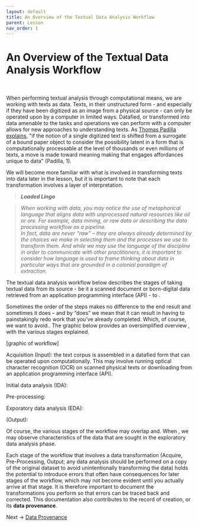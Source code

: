 ```yaml
---
layout: default
title: An Overview of the Textual Data Analysis Workflow
parent: Lesson
nav_order: 1
---
```


# An Overview of the Textual Data Analysis Workflow
<br />

When performing textual analysis through computational means, we are working with texts as data. Texts, in their unstructured form - and especially if they have been digitized as an image from a physical source - can only be operated upon by a computer in limited ways. Datafied, or transformed into data amenable to the tasks and operations we can perform with a computer allows for new approaches to understanding texts. As [Thomas Padilla explains](https://labs.loc.gov/static/labs/work/reports/tpadilla_OnaCollectionsasDataImperative_final.pdf), "if the notion of a single digitized text is shifted from a surrogate of a bound paper object to consider the possibility latent in a form that is computationally processable at the level of thousands or even  millions of texts, a move is made toward meaning making that engages affordances unique to data" (Padilla, 1). 

We will become more familiar with what is involved in transforming texts into data later in the lesson, but it is important to note that each transformation involves a layer of interpretation.

> ***Loaded Lingo***

> *When working with data, you may notice the use of metaphorical language that aligns data with unprocessed natural resources like oil or ore. For example, data mining, or raw data or describing the data processing workflow as a pipeline. <br />
> In fact, data are never “raw” – they are always already determined by the choices we make in selecting them and the processes we use to transform them. And while we may use the language of the discipline in order to communicate with other practitioners, it is important to consider how language is used to frame thinking about data in particular ways that are grounded in a colonial paradigm of extraction.*

The textual data analysis workflow below describes the stages of taking textual data from its source - be it a scanned document or born-digital data retrieved from an application programming interface (API) - to . 

Sometimes the order of the steps makes no difference to the end result and sometimes it does – and by “does” we mean that it can result in having to painstakingly redo work that you’ve already completed. Which, of course, we want to avoid.. The graphic below provides an oversimplified overview , with the various stages explained.


\[graphic of workflow]

Acquisition (Input): the text corpus is assembled in a datafied form that can be operated upon computationally. This may involve running optical character recognition (OCR) on scanned physical texts or downloading from an application programming interface (API).

Initial data analysis (IDA): 

Pre-processing:

Exporatory data analysis (EDA):

(Output): 

Of course, the various stages of the workflow may overlap and. When , we may observe characteristics of the data that are sought in the exploratory data analysis phase.

Each stage of the workflow that involves a data transformation (Acquire, Pre-Processing, Output; any data analysis should be performed on a copy of the original dataset to avoid unintentionally transforming the data) holds the potential to introduce errors that often have consequences for later stages of the workflow, which may not become evident until you actually arrive at that stage. It is therefore important to document the transformations you perform so that errors can be traced back and corrected. This documentation also contributes to the record of  creation, or its **data provenance**.


Next -> [Data Provenance](provenance.html)
